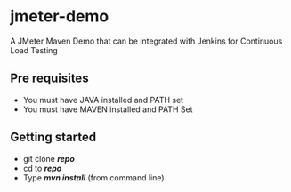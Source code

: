 # jmeter-demo
A JMeter Maven Demo that can be integrated with Jenkins for Continuous Load Testing

## Pre requisites
* You must have JAVA installed and PATH set
* You must have MAVEN installed and PATH Set

## Getting started
* git clone **_repo_**
* cd to **_repo_**
* Type **_mvn install_** (from command line)

